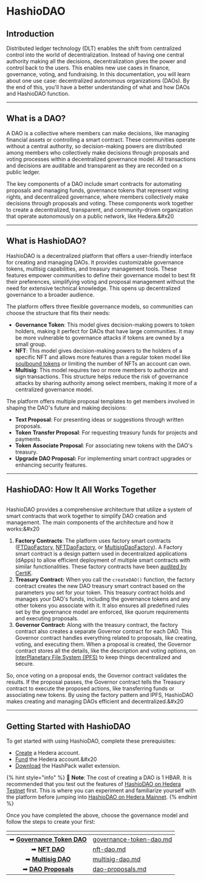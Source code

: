 # HashioDAO

## **Introduction**

Distributed ledger technology (DLT) enables the shift from centralized control into the world of decentralization. Instead of having one central authority making all the decisions, decentralization gives the power and control back to the users. This enables new use cases in finance, governance, voting, and fundraising. In this documentation, you will learn about one use case: decentralized autonomous organizations (DAOs). By the end of this, you'll have a better understanding of what and how DAOs and HashioDAO function.

***

## What is a DAO?

A DAO is a collective where members can make decisions, like managing financial assets or controlling a smart contract. These communities operate without a central authority, so decision-making powers are distributed among members who collectively make decisions through proposals and voting processes within a decentralized governance model. All transactions and decisions are auditable and transparent as they are recorded on a public ledger.

The key components of a DAO include smart contracts for automating proposals and managing funds, governance tokens that represent voting rights, and decentralized governance, where members collectively make decisions through proposals and voting. These components work together to create a decentralized, transparent, and community-driven organization that operate autonomously on a public network, like Hedera.\&#x20

***

## **What is HashioDAO?**

HashioDAO is a decentralized platform that offers a user-friendly interface for creating and managing DAOs. It provides customizable governance tokens, multisig capabilities, and treasury management tools. These features empower communities to define their governance model to best fit their preferences, simplifying voting and proposal management without the need for extensive technical knowledge. This opens up decentralized governance to a broader audience.

The platform offers three flexible governance models, so communities can choose the structure that fits their needs:

* **Governance Token**: This model gives decision-making powers to token holders, making it perfect for DAOs that have large communities. It may be more vulnerable to governance attacks if tokens are owned by a small group.
* **NFT**: This model gives decision-making powers to the holders of a specific NFT and allows more features than a regular token model like [soulbound tokens](../../support-and-community/glossary.md#soul-bound-token-sbt) or limiting the number of NFTs an account can own.
* **Multisig**: This model requires two or more members to authorize and sign transactions. This structure helps reduce the risk of governance attacks by sharing authority among select members, making it more of a centralized governance model.

The platform offers multiple proposal templates to get members involved in shaping the DAO's future and making decisions:

* **Text Proposal**: For presenting ideas or suggestions through written proposals.
* **Token** **Transfer Proposal**: For requesting treasury funds for projects and payments.
* **Token** **Associate Proposal**: For associating new tokens with the DAO's treasury.
* **Upgrade DAO Proposal:** For implementing smart contract upgrades or enhancing security features.

***

## HashioDAO: How It All Works Together

<figure><picture><source srcset="../../../.gitbook/assets/hashiodao-contracts-system-dark-mode.png" media="(prefers-color-scheme: dark)"><img src="../../../.gitbook/assets/hashiodao-contracts-system.png" alt=""></picture><figcaption></figcaption></figure>

HashioDAO provides a comprehensive architecture that utilize a system of smart contracts that work together to simplify DAO creation and management. The main components of the architecture and how it works:\&#x20

1. **Factory Contracts**: The platform uses factory smart contracts ([FTDaoFactory](https://github.com/hashgraph/hedera-accelerator-defi-dex/blob/main/contracts/dao/FTDAOFactory.sol), [NFTDaoFactory](https://github.com/hashgraph/hedera-accelerator-defi-dex/blob/main/contracts/dao/NFTDAOFactory.sol), or [MultisigDaoFactory](https://github.com/hashgraph/hedera-accelerator-defi-dex/blob/main/contracts/dao/MultisigDAOFactory.sol)). A Factory smart contract is a design pattern used in decentralized applications (dApps) to allow efficient deployment of multiple smart contracts with similar functionalities. These factory contracts have been [audited by CertiK](https://skynet.certik.com/projects/swirlds-labs-dao-as-a-service).
2. **Treasury Contract:** When you call the `createDAO()` function, the factory contract creates the new DAO treasury smart contract based on the parameters you set for your token. This treasury contract holds and manages your DAO's funds, including the governance tokens and any other tokens you associate with it. It also ensures all predefined rules set by the governance model are enforced, like quorum requirements and executing proposals.
3. **Governor Contract:** Along with the treasury contract, the factory contract also creates a separate Governor contract for each DAO. This Governor contract handles everything related to proposals, like creating, voting, and executing them. When a proposal is created, the Governor contract stores all the details, like the description and voting options, on [InterPlanetary File System (IPFS)](../../support-and-community/glossary.md#interplanetary-file-system-ipfs) to keep things decentralized and secure.

So, once voting on a proposal ends, the Governor contract validates the results. If the proposal passes, the Governor contract tells the Treasury contract to execute the proposed actions, like transferring funds or associating new tokens. By using the factory pattern and IPFS, HashioDAO makes creating and managing DAOs efficient and decentralized.\&#x20

***

## Getting Started with HashioDAO

To get started with using HashioDAO, complete these prerequisites:

* [Create](https://docs.hedera.com/hedera/getting-started/introduction#hedera-developer-portal-profile) a Hedera account.
* [Fund](https://docs.hedera.com/hedera/getting-started/introduction#hedera-faucet) the Hedera account.\&#x20
* [Download](https://www.hashpack.app/download) the HashPack wallet extension.

{% hint style="info" %}
📣 **Note**: The cost of creating a DAO is 1 HBAR. It is recommended that you test out the features of [HashioDAO on Hedera Testnet](https://dao.zilbo.com/) first. This is where you can experiment and familiarize yourself with the platform before jumping into [HashioDAO on Hedera Mainnet](https://hashiodao.swirldslabs.com/).
{% endhint %}

Once you have completed the above, choose the governance model and follow the steps to create your first:

<table data-card-size="large" data-view="cards"><thead><tr><th align="center"></th><th data-hidden data-card-target data-type="content-ref"></th></tr></thead><tbody><tr><td align="center">➡ <a href="governance-token-dao.md"><strong>Governance Token DAO</strong></a></td><td><a href="governance-token-dao.md">governance-token-dao.md</a></td></tr><tr><td align="center">➡ <a href="nft-dao.md"><strong>NFT DAO</strong></a></td><td><a href="nft-dao.md">nft-dao.md</a></td></tr><tr><td align="center">➡ <a href="multisig-dao.md"><strong>Multisig DAO</strong></a></td><td><a href="multisig-dao.md">multisig-dao.md</a></td></tr><tr><td align="center">➡ <a href="dao-proposals.md"><strong>DAO Proposals</strong></a></td><td><a href="dao-proposals.md">dao-proposals.md</a></td></tr></tbody></table>

